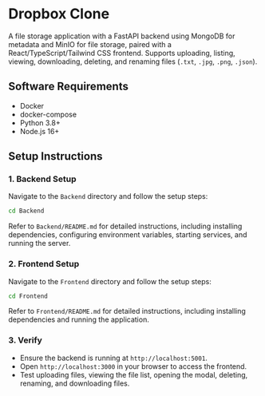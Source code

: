 # Dropbox Clone

A file storage application with a FastAPI backend using MongoDB for metadata and MinIO for file storage, paired with a React/TypeScript/Tailwind CSS frontend. Supports uploading, listing, viewing, downloading, deleting, and renaming files (`.txt`, `.jpg`, `.png`, `.json`).

## Software Requirements
- Docker
- docker-compose
- Python 3.8+
- Node.js 16+

## Setup Instructions

### 1. Backend Setup
Navigate to the `Backend` directory and follow the setup steps:
```bash
cd Backend
```
Refer to `Backend/README.md` for detailed instructions, including installing dependencies, configuring environment variables, starting services, and running the server.

### 2. Frontend Setup
Navigate to the `Frontend` directory and follow the setup steps:
```bash
cd Frontend
```
Refer to `Frontend/README.md` for detailed instructions, including installing dependencies and running the application.

### 3. Verify
- Ensure the backend is running at `http://localhost:5001`.
- Open `http://localhost:3000` in your browser to access the frontend.
- Test uploading files, viewing the file list, opening the modal, deleting, renaming, and downloading files.

